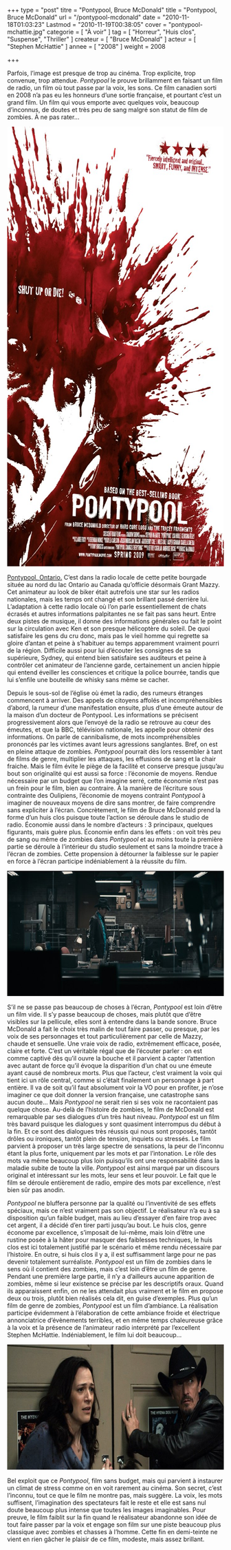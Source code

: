 +++
type = "post"
titre = "Pontypool, Bruce McDonald"
title = "Pontypool, Bruce McDonald"
url = "/pontypool-mcdonald"
date = "2010-11-18T01:03:23"
Lastmod = "2010-11-19T00:38:05"
cover = "pontypool-mchattie.jpg"
categorie = [ "À voir" ]
tag = [ "Horreur", "Huis clos", "Suspense", "Thriller" ]
createur = [ "Bruce McDonald" ]
acteur = [ "Stephen McHattie" ]
annee = [ "2008" ]
weight = 2008

+++

<p>Parfois, l&rsquo;image est presque de trop au cinéma. Trop explicite, trop convenue, trop attendue. <em>Pontypool</em> le prouve brillamment en faisant un film de radio, un film où tout passe par la voix, les sons. Ce film canadien sorti en 2008 n&rsquo;a pas eu les honneurs d&rsquo;une sortie française, et pourtant c&rsquo;est un grand film. Un film qui vous emporte avec quelques voix, beaucoup d&rsquo;inconnus, de doutes et très peu de sang malgré son statut de film de zombies. À ne pas rater…</p>
<p><a href="http://www.allocine.fr/film/fichefilm_gen_cfilm=143445.html"> </a></p>
<p style="text-align: center;"><a href="http://www.allocine.fr/film/fichefilm_gen_cfilm=143445.html"></a></p>
<p><a href="http://www.allocine.fr/film/fichefilm_gen_cfilm=143445.html"></p>
<div style="text-align: center;"><img class="aligncenter" src="pontypool-mcdonald.jpg" border="0" alt="pontypool-mcdonald.jpg" width="690" height="1022" /></div>
<p></a></p>
<p><a href="http://maps.google.com/maps?f=q&amp;source=s_q&amp;hl=fr&amp;geocode=&amp;q=Pontypool,+Ontario,+Canada&amp;ie=UTF8&amp;hq=&amp;hnear=Pontypool,+Kawartha+Lakes+Division,+Ontario,+Canada&amp;ll=44.319918,-78.458862&amp;spn=2.14582,4.746094&amp;z=8">Pontypool, Ontario.</a> C&rsquo;est dans la radio locale de cette petite bourgade située au nord du lac Ontario au Canada qu&rsquo;officie désormais Grant Mazzy. Cet animateur au look de biker était autrefois une star sur les radios nationales, mais les temps ont changé et son brillant passé derrière lui. L&rsquo;adaptation à cette radio locale où l&rsquo;on parle essentiellement de chats écrasés et autres informations palpitantes ne se fait pas sans heurt. Entre deux pistes de musique, il donne des informations générales ou fait le point sur la circulation avec Ken et son presque hélicoptère du soleil. De quoi satisfaire les gens du cru donc, mais pas le vieil homme qui regrette sa gloire d&rsquo;antan et peine à s&rsquo;habituer au temps apparemment vraiment pourri de la région. Difficile aussi pour lui d&rsquo;écouter les consignes de sa supérieure, Sydney, qui entend bien satisfaire ses auditeurs et peine à contrôler cet animateur de l&rsquo;ancienne garde, certainement un ancien hippie qui entend éveiller les consciences et critique la police bourrée, tandis que lui s&rsquo;enfile une bouteille de whisky sans même se cacher.</p>
<p>Depuis le sous-sol de l&rsquo;église où émet la radio, des rumeurs étranges commencent à arriver. Des appels de citoyens affolés et incompréhensibles d&rsquo;abord, la rumeur d&rsquo;une manifestation ensuite, plus d&rsquo;une émeute autour de la maison d&rsquo;un docteur de Pontypool. Les informations se précisent progressivement alors que l&rsquo;envoyé de la radio se retrouve au cœur des émeutes, et que la BBC, télévision nationale, les appelle pour obtenir des informations. On parle de cannibalisme, de mots incompréhensibles prononcés par les victimes avant leurs agressions sanglantes. Bref, on est en pleine attaque de zombies. <em>Pontypool</em> pourrait dès lors ressembler à tant de films de genre, multiplier les attaques, les effusions de sang et la chair fraiche. Mais le film évite le piège de la facilité et conserve presque jusqu&rsquo;au bout son originalité qui est aussi sa force : l&rsquo;économie de moyens. Rendue nécessaire par un budget que l&rsquo;on imagine serré, cette économie n&rsquo;est pas un frein pour le film, bien au contraire. À la manière de l&rsquo;écriture sous contrainte des Oulipiens, l&rsquo;économie de moyens contraint <em>Pontypool</em> à imaginer de nouveaux moyens de dire sans montrer, de faire comprendre sans expliciter à l&rsquo;écran. Concrètement, le film de Bruce McDonald prend la forme d&rsquo;un huis clos puisque toute l&rsquo;action se déroule dans le studio de radio. Économie aussi dans le nombre d&rsquo;acteurs : 3 principaux, quelques figurants, mais guère plus. Économie enfin dans les effets : on voit très peu de sang ou même de zombies dans <em>Pontypool</em> et au moins toute la première partie se déroule à l&rsquo;intérieur du studio seulement et sans la moindre trace à l&rsquo;écran de zombies. Cette propension à détourner la faiblesse sur le papier en force à l&rsquo;écran participe indéniablement à la réussite du film.</p>
<div style="text-align: center;"><img class="aligncenter" src="pontypool.jpg" border="0" alt="pontypool.jpg" width="690" height="291" /></div>
<p>S&rsquo;il ne se passe pas beaucoup de choses à l&rsquo;écran, <em>Pontypool</em> est loin d&rsquo;être un film vide. Il s&rsquo;y passe beaucoup de choses, mais plutôt que d&rsquo;être visibles sur la pellicule, elles sont à entendre dans la bande sonore. Bruce McDonald a fait le choix très malin de tout faire passer, ou presque, par les voix de ses personnages et tout particulièrement par celle de Mazzy, chaude et sensuelle. Une vraie voix de radio, extrêmement efficace, posée, claire et forte. C&rsquo;est un véritable régal que de l&rsquo;écouter parler : on est comme captivé dès qu&rsquo;il ouvre la bouche et il parvient à capter l&rsquo;attention avec autant de force qu&rsquo;il évoque la disparition d&rsquo;un chat ou une émeute ayant causé de nombreux morts. Plus que l&rsquo;acteur, c&rsquo;est vraiment la voix qui tient ici un rôle central, comme si c&rsquo;était finalement un personnage à part entière. Il va de soit qu&rsquo;il faut absolument voir la VO pour en profiter, je n&rsquo;ose imaginer ce que doit donner la version française, une catastrophe sans aucun doute… Mais <em>Pontypool</em> ne serait rien si ses voix ne racontaient pas quelque chose. Au-delà de l&rsquo;histoire de zombies, le film de McDonald est remarquable par ses dialogues d&rsquo;un très haut niveau. <em>Pontypool</em> est un film très bavard puisque les dialogues y sont quasiment interrompus du début à la fin. Et ce sont des dialogues très réussis qui nous sont proposés, tantôt drôles ou ironiques, tantôt plein de tension, inquiets ou stressés. Le film parvient à proposer un très large spectre de sensations, la peur de l&rsquo;inconnu étant la plus forte, uniquement par les mots et par l&rsquo;intonation. Le rôle des mots va même beaucoup plus loin puisqu&rsquo;ils ont une responsabilité dans la maladie subite de toute la ville. <em>Pontypool</em> est ainsi marqué par un discours original et intéressant sur les mots, leur sens et leur pouvoir. Le fait que le film se déroule entièrement de radio, empire des mots par excellence, n&rsquo;est bien sûr pas anodin.</p>
<p><em>Pontypool</em> ne bluffera personne par la qualité ou l&rsquo;inventivité de ses effets spéciaux, mais ce n&rsquo;est vraiment pas son objectif. Le réalisateur n&rsquo;a eu à sa disposition qu&rsquo;un faible budget, mais au lieu d&rsquo;essayer d&rsquo;en faire trop avec cet argent, il a décidé d&rsquo;en tirer parti jusqu&rsquo;au bout. Le huis clos, genre économe par excellence, s&rsquo;imposait de lui-même, mais loin d&rsquo;être une rustine posée à la hâter pour masquer des faiblesses techniques, le huis clos est ici totalement justifié par le scénario et même rendu nécessaire par l&rsquo;histoire. En outre, si huis clos il y a, il est suffisamment large pour ne pas devenir totalement surréaliste. <em>Pontypool</em> est un film de zombies dans le sens où il contient des zombies, mais c&rsquo;est loin d&rsquo;être un film de genre. Pendant une première large partie, il n&rsquo;y a d&rsquo;ailleurs aucune apparition de zombies, même si leur existence se précise par les descriptifs oraux. Quand ils apparaissent enfin, on ne les attendait plus vraiment et le film en propose deux ou trois, plutôt bien réalisés cela dit, en guise d&rsquo;exemples. Plus qu&rsquo;un film de genre de zombies, <em>Pontypool</em> est un film d&rsquo;ambiance. La réalisation participe évidemment à l&rsquo;élaboration de cette ambiance froide et électrique annonciatrice d&rsquo;évènements terribles, et en même temps chaleureuse grâce à la voix et la présence de l&rsquo;animateur radio interprété par l&rsquo;excellent Stephen McHattie. Indéniablement, le film lui doit beaucoup…</p>
<div style="text-align: center;"><img class="aligncenter" src="mcdonald-pontypool.jpg" border="0" alt="mcdonald-pontypool.jpg" width="690" height="291" /></div>
<p>Bel exploit que ce <em>Pontypool</em>, film sans budget, mais qui parvient à instaurer un climat de stress comme on en voit rarement au cinéma. Son secret, c&rsquo;est l&rsquo;inconnu, tout ce que le film ne montre pas, mais suggère. La voix, les mots suffisent, l&rsquo;imagination des spectateurs fait le reste et elle est sans nul doute beaucoup plus intense que toutes les images imaginables. Pour preuve, le film faiblit sur la fin quand le réalisateur abandonne son idée de tout faire passer par la voix et engage son film sur une piste beaucoup plus classique avec zombies et chasses à l&rsquo;homme. Cette fin en demi-teinte ne vient en rien gâcher le plaisir de ce film, modeste, mais assez brillant.</p>

